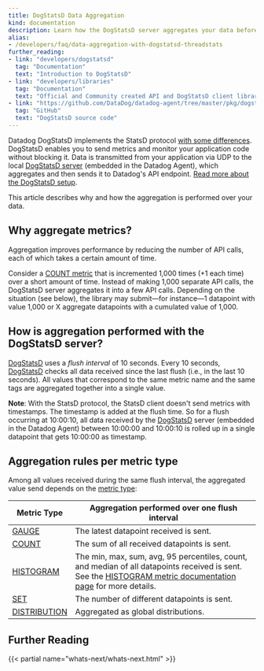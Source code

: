 ```yaml
---
title: DogStatsD Data Aggregation
kind: documentation
description: Learn how the DogStatsD server aggregates your data before sending it to Datadog
alias:
- /developers/faq/data-aggregation-with-dogstatsd-threadstats
further_reading:
- link: "developers/dogstatsd"
  tag: "Documentation"
  text: "Introduction to DogStatsD"
- link: "developers/libraries"
  tag: "Documentation"
  text: "Official and Community created API and DogStatsD client libraries"
- link: "https://github.com/DataDog/datadog-agent/tree/master/pkg/dogstatsd"
  tag: "GitHub"
  text: "DogStatsD source code"
---
```


Datadog DogStatsD implements the StatsD protocol [with some differences][1]. DogStatsD enables you to send metrics and monitor your application code without blocking it. Data is transmitted from your application via UDP to the local [DogStatsD server][2] (embedded in the Datadog Agent), which aggregates and then sends it to Datadog's API endpoint. [Read more about the DogStatsD setup][2].

This article describes why and how the aggregation is performed over your data.

## Why aggregate metrics?

Aggregation improves performance by reducing the number of API calls, each of which takes a certain amount of time.

Consider a [COUNT metric][3] that is incremented 1,000 times (+1 each time) over a short amount of time. Instead of making 1,000 separate API calls, the DogStatsD server aggregates it into a few API calls. Depending on the situation (see below), the library may submit—for instance—1 datapoint with value 1,000 or X aggregate datapoints with a cumulated value of 1,000.

## How is aggregation performed with the DogStatsD server?

[DogStatsD][2] uses a *flush interval* of 10 seconds. Every 10 seconds, [DogStatsD][2] checks all data received since the last flush (i.e., in the last 10 seconds). All values that correspond to the same metric name and the same tags are aggregated together into a single value.

**Note**: With the StatsD protocol, the StatsD client doesn't send metrics with timestamps. The timestamp is added at the flush time. So for a flush occurring at 10:00:10, all data received by the [DogStatsD][2] server (embedded in the Datadog Agent) between 10:00:00 and 10:00:10 is rolled up in a single datapoint that gets 10:00:00 as timestamp.

## Aggregation rules per metric type

Among all values received during the same flush interval, the aggregated value send depends on the [metric type][4]:

| Metric Type       | Aggregation performed over one flush interval                                                                                                                    |
|-------------------|------------------------------------------------------------------------------------------------------------------------------------------------------------------|
| [GAUGE][5]        | The latest datapoint received is sent.                                                                                                                           |
| [COUNT][3]        | The sum of all received datapoints is sent.                                                                                                                      |
| [HISTOGRAM][6]    | The min, max, sum, avg, 95 percentiles, count, and median of all datapoints received is sent. See the [HISTOGRAM metric documentation page][6] for more details. |
| [SET][7]          | The number of different datapoints is sent.                                                                                                                      |
| [DISTRIBUTION][8] | Aggregated as global distributions.                                                                                                                              |

## Further Reading

{{< partial name="whats-next/whats-next.html" >}}

[1]: /developers/dogstatsd
[2]: /developers/metrics/dogstatsd_metrics_submission
[3]: /developers/metrics/types/?tab=count#metric-submission-types
[4]: /developers/metrics/types
[5]: /developers/metrics/types/?tab=gauge#metric-submission-types
[6]: /developers/metrics/types/?tab=histogram#metric-submission-types
[7]: /developers/metrics/types/?tab=set#metric-submission-types
[8]: /developers/metrics/types/?tab=distribution#metric-submission-types
